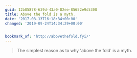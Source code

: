 ```yaml
---
guid: 12b85878-639d-43a0-82ee-85652e9d5308
title: Above the fold is a myth.
date: '2017-08-13T16:18:34+00:00'
changed: '2019-09-24T14:34:29+00:00'


bookmark_of: 'http://abovethefold.fyi/'
---
```



<blockquote>The simplest reason as to why 'above the fold' is a myth.</blockquote>
